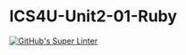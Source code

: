 # ICS4U-Unit2-01-Ruby
[![GitHub's Super Linter](https://github.com/Marlon-Poddalgoda/ICS4U-Unit2-01-Ruby/workflows/GitHub's%20Super%20Linter/badge.svg)](https://github.com/Marlon-Poddalgoda/ICS4U-Unit2-01-Ruby/actions)
